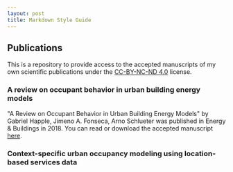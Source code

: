 ```yaml
---
layout: post
title: Markdown Style Guide
---
```


## Publications
This is a repository to provide access to the accepted manuscripts of my own scientific publications under the [CC-BY-NC-ND 4.0](https://creativecommons.org/licenses/by-nc-nd/4.0/) license.

### A review on occupant behavior in urban building energy models

"A Review on Occupant Behavior in Urban Building Energy Models" by Gabriel Happle, Jimeno A. Fonseca, Arno Schlueter was published in Energy & Buildings in 2018. You can read or download the accepted manuscript [here](https://github.com/gabriel-happle/publications/blob/master/A_review_on_occupant_behavior_in_urban_building_energy_models.pdf).

### Context-specific urban occupancy modeling using location-based services data
